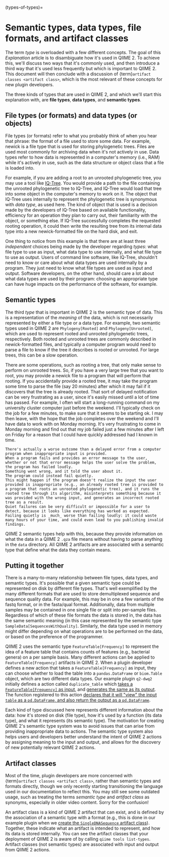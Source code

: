 (types-of-types)=
# Semantic types, data types, file formats, and artifact classes

The term _type_ is overloaded with a few different concepts.
The goal of this *Explanation* article is to disambiguate how it's used in QIIME 2.
To achieve this, we'll discuss two ways that it's commonly used, and then introduce a third way that it's used less frequently but which is important to QIIME 2.
This document will then conclude with a discussion of {term}`artifact classes <artifact class>`, which is the most relevant of these concepts for new plugin developers.

The three kinds of types that are used in QIIME 2, and which we'll start this explanation with, are **file types**, **data types**, and **semantic types**.

## File types (or formats) and data types (or objects)
File types (or formats) refer to what you probably think of when you hear that phrase: the format of a file used to store some data.
For example, newick is a file type that is used for storing phylogenetic trees.
Files are used most commonly for archiving data when it's not actively in use.
Data types refer to how data is represented in a computer's memory (i.e., RAM) while it's actively in use, such as the data structure or object class that a file is loaded into.

For example, if you are adding a root to an unrooted phylogenetic tree, you may use a tool like [IQ-Tree](http://www.iqtree.org/).
You would provide a path to the file containing the unrooted phylogenetic tree to IQ-Tree, and IQ-Tree would load that tree into some object in the computer's memory to work on it.
The object that IQ-Tree uses internally to represent the phylogenetic tree is synonymous with _data type_, as used here.
The kind of object that is used is a decision made by the developers of IQ-Tree based on available functionality, efficiency for an operation they plan to carry out, their familiarity with the object, or something else.
If IQ-Tree successfully completes the requested rooting operation, it could then write the resulting tree from its internal data type into a new newick-formatted file on the hard disk, and exit.

One thing to notice from this example is that there are at least three *independent* choices being made by the developer regarding *types*: what file type to use as input, what data type to use internally, and what file type to use as output.
Users of command line software, like IQ-Tree, shouldn't need to know or care about what data types are used internally by a program.
They just need to know what file types are used as input and output.
Software developers, on the other hand, should care a lot about what data types are used by their program: choosing an appropriate type can have huge impacts on the performance of the software, for example.

## Semantic types
The third _type_ that is important in QIIME 2 is the semantic type of data.
This is a representation of the _meaning_ of the data, which is not necessarily represented by either a file type or a data type.
For example, two semantic types used in QIIME 2 are `Phylogeny[Rooted]` and `Phylogeny[Unrooted]`, which are used to represent rooted and unrooted phylogenetic trees, respectively.
Both rooted and unrooted trees are commonly described in newick-formatted files, and typically a computer program would need to parse a file to know if the tree it describes is rooted or unrooted.
For large trees, this can be a slow operation.

There are some operations, such as rooting a tree, that only make sense to perform on unrooted trees.
So, if you have a very large tree that you want to root, you may provide a newick file to a program that will perform that rooting.
If you accidentally provide a rooted tree, it may take the program some time to parse the file (say 20 minutes) after which it may fail if it discovers that the tree is already rooted.
That sort of delayed notification can be very frustrating as a user, since it's easily missed until a lot of time has passed.
For example, I often will start a long-running command on my university cluster computer just before the weekend.
I'll typically check on the job for a few minutes, to make sure that it seems to be starting ok.
I may then leave, with the hope that the job completes over the weekend and I'll have data to work with on Monday morning.
It's very frustrating to come in Monday morning and find out that my job failed just a few minutes after I left on Friday for a reason that I could have quickly addressed had I known in time.

```{note}
There's actually a worse outcome than a delayed error from a computer program when inappropriate input is provided.
When a program fails and provides an error message to the user, whether or not that error message helps the user solve the problem, the program has failed loudly.
Something went wrong, and it told the user about it.
The program could instead fail quietly.
This might happen if the program doesn't realize the input the user provided is inappropriate (e.g., an already rooted tree is provided to a program that roots an unrooted phylogenetic tree), and it runs the rooted tree through its algorithm, misinterprets something because it was provided with the wrong input, and generates an incorrect rooted tree as a result.
Quiet failures can be very difficult or impossible for a user to detect, because it looks like everything has worked as expected.
Failing quietly is _much_ worse than failing loudly: it could waste many hours of your time, and could even lead to you publishing invalid findings.
```

QIIME 2 semantic types help with this, because they provide information on what the data in a QIIME 2 `.qza` file means without having to parse anything in the `data` directory.
All QIIME 2 artifacts are are associated with a semantic type that define what the data they contain means.


## Putting it together

There is a many-to-many relationship between file types, data types, and semantic types.
It's possible that a given semantic type could be represented on disk by different file types.
That's well exemplified by the many different formats that are used to store demultiplexed sequence and sequence quality data.
For example, this may be in one a few variants of the fastq format, or in the fasta/qual format.
Additionally, data from multiple samples may be contained in one single file or split into per-sample files.
Regardless of which of these file formats the data is stored in, the data has the same semantic meaning (in this case represented by the semantic type `SampleData[SequencesWithQuality]`.
Similarly, the data type used in memory might differ depending on what operations are to be performed on the data, or based on the preference of the programmer.

QIIME 2 uses the semantic type `FeatureTable[Frequency]` to represent the idea of a feature table that contains counts of features (e.g., bacterial genera) on a per sample basis.
Many different actions can be applied to `FeatureTable[Frequency]` artifacts in QIIME 2.
When a plugin developer defines a new action that takes a `FeatureTable[Frequency]` as input, they can choose whether to load the table into a `pandas.DataFrame` or `biom.Table` object, which are two different data types.
Our example plugin `q2-dwq2` initially defines a action called `duplicate_table` which [takes a `FeatureTable[Frequency]` as input](https://github.com/caporaso-lab/q2-dwq2/blob/3465ea40b18ae15825411a5930cfd24016f5d872/q2_dwq2/plugin_setup.py#L28), and [generates the same as its output](https://github.com/caporaso-lab/q2-dwq2/blob/3465ea40b18ae15825411a5930cfd24016f5d872/q2_dwq2/plugin_setup.py#L30).
The function registered to this action [declares that it will "view" the input `table` as a `pd.DataFrame`, and also return the output as a `pd.DataFrame`](https://github.com/caporaso-lab/q2-dwq2/blob/3465ea40b18ae15825411a5930cfd24016f5d872/q2_dwq2/_methods.py#L12).

Each kind of type discussed here represents different information about the data: how it's stored on disk (file type), how it's used by a function (its data type), and what it represents (its semantic type).
The motivation for creating QIIME 2's semantic type system was to avoid issues that can arise from providing inappropriate data to actions.
The semantic type system also helps users and developers better understand the intent of QIIME 2 actions by assigning meaning to the input and output, and allows for the discovery of new potentially relevant QIIME 2 actions.

## Artifact classes

Most of the time, plugin developers are more concerned with {term}`artifact classes <artifact class>`, rather than semantic types and formats directly, though we only recently starting transitioning the language used in our documentation to reflect this.
You may still see some outdated usage, such as treating the terms *semantic type* and *artifact class* as synonyms, especially in older video content.
Sorry for the confusion!

An artifact class is a kind of QIIME 2 artifact that can exist, and is defined by the association of a semantic type with a format (e.g., this is done in our example plugin when we [create the `SingleDNASequence` artifact class](register-artifact-class)).
Together, these indicate what an artifact is intended to represent, and how its data is stored internally.
You can see the artifact classes that your deployment of QIIME 2 is aware of by calling `qiime tools list-types`.
Artifact classes (not semantic types) are associated with input and output from QIIME 2 actions.